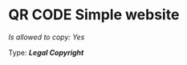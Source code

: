 # QR CODE Simple website                    
_Is allowed to copy:_ _Yes_
<br>
<p>Type: <b><i>Legal Copyright</i></b> </p>
